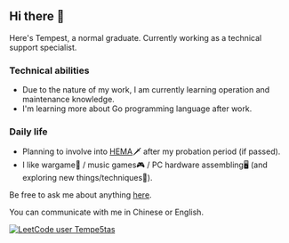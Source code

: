 ## Hi there 👋
Here's Tempest, a normal graduate. Currently working as a technical support specialist.

### Technical abilities
- Due to the nature of my work, I am currently learning operation and maintenance knowledge.
- I'm learning more about Go programming language after work.

### Daily life
- Planning to involve into [HEMA](https://en.wikipedia.org/wiki/Historical_European_martial_arts)🗡 after my probation period (if passed).
- I like wargame🔫 / music games🎮 / PC hardware assembling🖥 (and exploring new things/techniques🔬).

Be free to ask me about anything [here](https://github.com/Tempe5tas/Tempe5tas/issues).

You can communicate with me in Chinese or English.

[![LeetCode user Tempe5tas](https://img.shields.io/badge/dynamic/json?style=for-the-badge&labelColor=black&color=%23ffa116&label=Rating&query=ratingQuantile&url=https%3A%2F%2Fleetcode-badge.vercel.app%2Fapi%2Fusers%2FTempe5tas%2Fcn%2F&logo=leetcode&logoColor=yellow)](https://leetcode.cn/Tempe5tas/)
